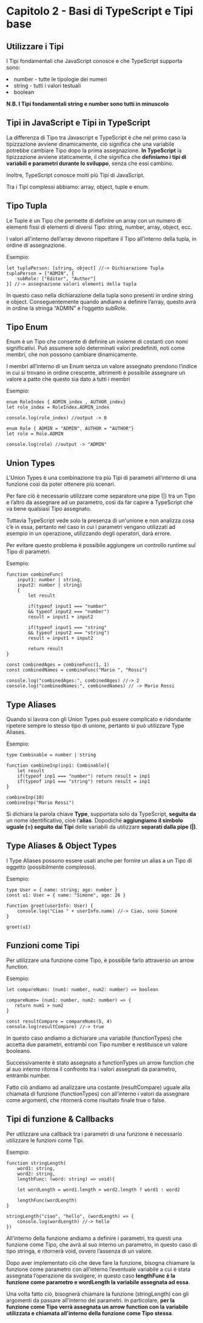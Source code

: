 <h1>Capitolo 2 - Basi di TypeScript e Tipi base</h1>
<h2>Utilizzare i Tipi</h2> 

<p>I Tipi fondamentali che JavaScript conosce e che TypeScript supporta sono:

<li>number - tutte le tipologie dei numeri</li>
<li>string - tutti i valori testuali</li>
<li>boolean</li></p>

<b>N.B. I Tipi fondamentali string e number sono tutti in minuscolo</b>
<br>
<h2>Tipi in JavaScript e Tipi in TypeScript</h2>
<p>La differenza di Tipo tra Javascript e TypeScript è che nel primo caso la tipizzazione avviene dinamicamente, ciò significa che una variabile potrebbe cambiare Tipo dopo la prima assegnazione. <b>In TypeScript</b> la tipizzazione avviene staticamente, il che significa che <b>definiamo i tipi di variabili e parametri durante lo sviluppo</b>, senza che essi cambino. </p>
<p>Inoltre, TypeScript conosce molti più Tipi di JavaScript.</p>

<p>Tra i Tipi complessi abbiamo: array, object, tuple e enum.</p>

<h2>Tipo Tupla</h2>
<p>Le Tuple è un Tipo che permette di definire un array con un numero di elementi fissi di elementi di diversi Tipo: string, number, array, object, ecc.</p>

<p>I valori all’interno dell’array devono rispettare il Tipo all’interno della tupla, in ordine di assegnazione.</p>

<p>Esempio:

    let tuplaPerson: [string, object] //-> Dichiarazione Tupla
    tuplaPerson = ["ADMIN", {
        subRole: ["Editor", "Author"]
    }] //-> assegnazione valori elementi della tupla
</p>

<p>In questo caso nella dichiarazione della tupla sono presenti in ordine string e object. Conseguentemente quando andiamo a definire l’array, questo avrà in ordine la stringa “ADMIN” e l’oggetto subRole.</p>

<h2>Tipo Enum</h2>
<p>Enum è un Tipo che consente di definire un insieme di costanti con nomi significativi. 
Può assumere solo determinati valori predefiniti, noti come membri, che non possono cambiare dinamicamente.
</p>
<p>I membri all’interno di un Enum senza un valore assegnato prendono l’indice in cui si trovano in ordine crescente, altrimenti è possibile assegnare un valore a patto che questo sia dato a tutti i membri</p>

<p>Esempio:

    enum RoleIndex { ADMIN_index , AUTHOR_index}
    let role_index = RoleIndex.ADMIN_index

    console.log(role_index) //output -> 0

    enum Role { ADMIN = "ADMIN", AUTHOR = "AUTHOR"}
    let role = Role.ADMIN

    console.log(role) //output -> "ADMIN"
</p>

<h2>Union Types</h2>
<p>L’Union Types è una combinazione tra più Tipi di parametri all’interno di una funzione così da poter ottenere più scenari.</p>
<p>Per fare ciò è necessario utilizzare come separatore una pipe (|) tra un Tipo e l’altro da assegnare ad un parametro, così da far capire a TypeScript che va bene qualsiasi Tipo assegnato.</p>
<p>Tuttavia TypeScript vede solo la presenza di un'unione e non analizza cosa c’è in essa, pertanto nel caso in cui i parametri vengano utilizzati ad esempio in un operazione, utilizzando degli operatori, darà errore.</p>
<p>Per evitare questo problema è possibile aggiungere un controllo runtime sul Tipo di parametri.</p>

<p>Esempio:

    function combineFunc(
        input1: number | string,
        input2: number | string)
        {
            let result
       
            if(typeof input1 === "number"
            && typeof input2 === "number")
            result = input1 + input2
       
            if(typeof input1 === "string"
            && typeof input2 === "string")
            result = input1 + input2

            return result
    }

    const combinedAges = combineFunc(1, 1)
    const combinedNames = combineFunc("Mario ", "Rossi")

    console.log("combinedAges:", combinedAges) //-> 2
    console.log("combinedNames:", combinedNames) // -> Mario Rossi
</p>

<h2>Type Aliases</h2>
<p>Quando si lavora con gli Union Types può essere complicato e ridondante ripetere sempre lo stesso tipo di unione, pertanto si può utilizzare Type Aliases.</p>

<p>Esempio:

    type Combinable = number | string

    function combineInp(inp1: Combinable){
        let result
        if(typeof inp1 === "number") return result = inp1
        if(typeof inp1 === "string") return result = inp1
    }

    combineInp(10)
    combineInp("Mario Rossi")
</p>

<p>Si dichiara la parola chiave <b>Type</b>, supportata solo da TypeScript, <b>seguita da</b> un nome identificativo, cioè l’<b>alias</b>. Dopodiché <b>aggiungiamo il simbolo uguale (=) seguito dai Tipi</b> delle variabili da utilizzare <b>separati dalla pipe (|)</b>.</p>

<h2>Type Aliases & Object Types</h2>
<p>I Type Aliases possono essere usati anche per fornire un alias a un Tipo di oggetto (possibilmente complesso).</p>

<p>Esempio:

    type User = { name: string; age: number }
    const u1: User = { name: "Simone", age: 26 }

    function greet(userInfo: User) {
        console.log("Ciao " + userInfo.name) //-> Ciao, sono Simone
    }

    greet(u1)
</p>

<h2>Funzioni come Tipi</h2>
<p>Per utilizzare una funzione come Tipo, è possibile farlo attraverso un arrow function.</p>

<p>Esempio: 

    let compareNums: (num1: number, num2: number) => boolean

    compareNums= (num1: number, num2: number) => {
       return num1 > num2
    }

    const resultCompare = compareNums(5, 4)
    console.log(resultCompare) //-> true
</p>

<p>In questo caso andiamo a dichiarare una variabile (functionTypes) che accetta due parametri, entrambi con Tipo number e restituisce un valore booleano.</p>
<p>Successivamente è stato assegnato a functionTypes un arrow function che al suo interno ritorna il confronto tra i valori assegnati da parametro, entrambi number.</p>
<p>Fatto ciò andiamo ad analizzare una costante (resultCompare) uguale alla chiamata di funzione (functionTypes) con all’interno i valori da assegnare come argomenti, che ritornerà come risultato finale true o false.</p>

<h2>Tipi di funzione & Callbacks</h2>
<p>Per utilizzare una callback tra i parametri di una funzione è necessario utilizzare le funzioni come Tipi.</p>

<p>Esempio:

    function stringLength(
        word1: string,
        word2: string,
        lengthFunc: (word: string) => void){

        let wordLength = word1.length > word2.length ? word1 : word2

        lengthFunc(wordLength)
    }

    stringLength("ciao", "hello", (wordLength) => {
        console.log(wordLength) //-> hello
    })
</p>

<p>All’interno della funzione andiamo a definire i parametri, tra questi una funzione come Tipo, che avrà al suo interno un parametro, in questo caso di tipo stringa, e ritornerà void, ovvero l’assenza di un valore.</p>

<p>Dopo aver implementato ciò che deve fare la funzione, bisogna chiamare la funzione come parametro con all’interno l’eventuale variabile a cui è stata assegnata l’operazione da svolgere, in questo caso <b>lengthFunc è la funzione come parametro e wordLength la variabile assegnata ad essa</b>.</p>

<p>Una volta fatto ciò, bisognerà chiamare la funzione (stringLength) con gli argomenti da passare all’interno dei parametri. In particolare, <b>per la funzione come Tipo verrà assegnata un arrow function con la variabile utilizzata e chiamata all’interno della funzione come Tipo stessa</b>.</p>